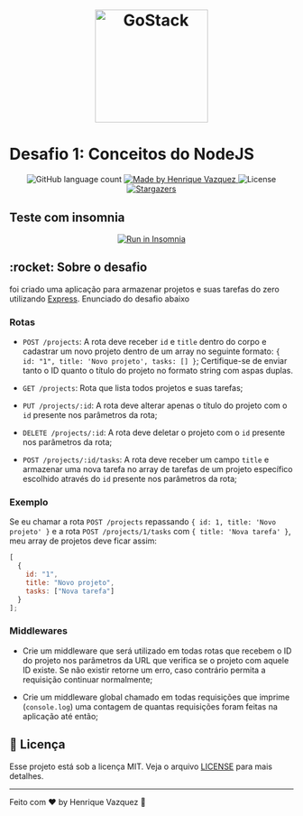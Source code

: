 <h1 align="center">
    <img alt="GoStack" src="https://rocketseat-cdn.s3-sa-east-1.amazonaws.com/bootcamp-header.png" width="200px" />
</h1>

# Desafio 1: Conceitos do NodeJS

<p align="center">
  <img alt="GitHub language count" src="https://img.shields.io/github/languages/count/HenriqueVazquez/bootcamp-gostack-desafio-01?color=%2304D361">
  
  <a href="www.linkedin.com/in/henrique-vazquez">
    <img alt="Made by Henrique Vazquez" src="https://img.shields.io/badge/made%20by-Henrique%20Vazquez-%2304D361">
  </a>

  <img alt="License" src="https://img.shields.io/badge/license-MIT-%2304D361">

  <a href="https://github.com/HenriqueVazquez/bootcamp-gostack-desafio-01/stargazers">
    <img alt="Stargazers" src="https://img.shields.io/github/stars/HenriqueVazquez/bootcamp-gostack-desafio-01?style=social">
  </a>
</p>

<h2> Teste com insomnia</h2>
<p align="center">
<a href="https://insomnia.rest/run/?label=%20bootcamp-gostack-desafio-01&uri=https%3A%2F%2Fgithub.com%2FHenriqueVazquez%2Fbootcamp-gostack-desafio-01%2Fblob%2Fmain%2FInsomnia_2022-02-21.json" target="_blank"><img src="https://insomnia.rest/images/run.svg" alt="Run in Insomnia"></a>
</p>
<h2> :rocket: Sobre o desafio</h2>

foi criado uma aplicação para armazenar projetos e suas tarefas do zero utilizando [Express](https://expressjs.com/pt-br/).
Enunciado do desafio abaixo

### Rotas

- `POST /projects`: A rota deve receber `id` e `title` dentro do corpo e cadastrar um novo projeto dentro de um array no seguinte formato: `{ id: "1", title: 'Novo projeto', tasks: [] }`; Certifique-se de enviar tanto o ID quanto o título do projeto no formato string com aspas duplas.

- `GET /projects`: Rota que lista todos projetos e suas tarefas;

- `PUT /projects/:id`: A rota deve alterar apenas o título do projeto com o `id` presente nos parâmetros da rota;

- `DELETE /projects/:id`: A rota deve deletar o projeto com o `id` presente nos parâmetros da rota;

- `POST /projects/:id/tasks`: A rota deve receber um campo `title` e armazenar uma nova tarefa no array de tarefas de um projeto específico escolhido através do `id` presente nos parâmetros da rota;

### Exemplo

Se eu chamar a rota `POST /projects` repassando `{ id: 1, title: 'Novo projeto' }` e a rota `POST /projects/1/tasks` com `{ title: 'Nova tarefa' }`, meu array de projetos deve ficar assim:

```js
[
  {
    id: "1",
    title: "Novo projeto",
    tasks: ["Nova tarefa"]
  }
];
```

### Middlewares

- Crie um middleware que será utilizado em todas rotas que recebem o ID do projeto nos parâmetros da URL que verifica se o projeto com aquele ID existe. Se não existir retorne um erro, caso contrário permita a requisição continuar normalmente;

- Crie um middleware global chamado em todas requisições que imprime (`console.log`) uma contagem de quantas requisições foram feitas na aplicação até então;



## :memo: Licença

Esse projeto está sob a licença MIT. Veja o arquivo [LICENSE](LICENSE.md) para mais detalhes.

---

Feito com ♥ by Henrique Vazquez :wave:


